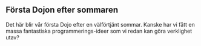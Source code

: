 ## Första Dojon efter sommaren
Det här blir vår första Dojo efter en välförtjänt sommar. Kanske har vi fått en massa fantastiska programmerings-ideer som vi redan kan göra verklighet utav?